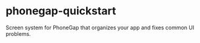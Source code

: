 phonegap-quickstart
===================

Screen system for PhoneGap that organizes your app and fixes common UI problems.
